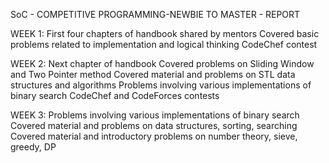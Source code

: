 SoC - COMPETITIVE PROGRAMMING-NEWBIE TO MASTER - REPORT

WEEK 1: First four chapters of handbook shared by mentors
        Covered basic problems related to implementation and logical thinking
        CodeChef contest

WEEK 2: Next chapter of handbook
        Covered problems on Sliding Window and Two Pointer method
        Covered material and problems on STL data structures and algorithms
        Problems involving various implementations of binary search 
        CodeChef and CodeForces contests
       
WEEK 3: Problems involving various implementations of binary search 
        Covered material and problems on data structures, sorting, searching
        Covered material and introductory problems on number theory, sieve, greedy, DP
